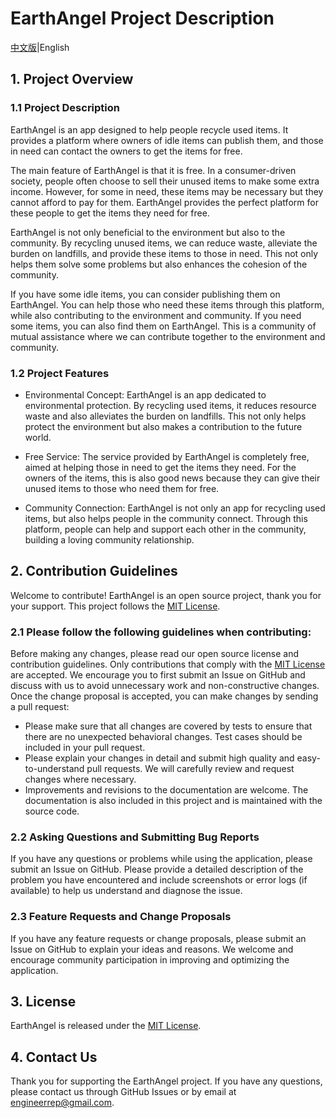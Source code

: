 # EarthAngel Project Description
[中文版](https://github.com/engineerrep/EarthAngel/blob/main/README.md)|English

## 1. Project Overview
### 1.1 Project Description
EarthAngel is an app designed to help people recycle used items. It provides a platform where owners of idle items can publish them, and those in need can contact the owners to get the items for free.

The main feature of EarthAngel is that it is free. In a consumer-driven society, people often choose to sell their unused items to make some extra income. However, for some in need, these items may be necessary but they cannot afford to pay for them. EarthAngel provides the perfect platform for these people to get the items they need for free.

EarthAngel is not only beneficial to the environment but also to the community. By recycling unused items, we can reduce waste, alleviate the burden on landfills, and provide these items to those in need. This not only helps them solve some problems but also enhances the cohesion of the community.

If you have some idle items, you can consider publishing them on EarthAngel. You can help those who need these items through this platform, while also contributing to the environment and community. If you need some items, you can also find them on EarthAngel. This is a community of mutual assistance where we can contribute together to the environment and community.

### 1.2 Project Features
- Environmental Concept: EarthAngel is an app dedicated to environmental protection. By recycling used items, it reduces resource waste and also alleviates the burden on landfills. This not only helps protect the environment but also makes a contribution to the future world.

- Free Service: The service provided by EarthAngel is completely free, aimed at helping those in need to get the items they need. For the owners of the items, this is also good news because they can give their unused items to those who need them for free.

- Community Connection: EarthAngel is not only an app for recycling used items, but also helps people in the community connect. Through this platform, people can help and support each other in the community, building a loving community relationship.

## 2. Contribution Guidelines
Welcome to contribute! EarthAngel is an open source project, thank you for your support. This project follows the [MIT License](https://github.com/engineerrep/EarthAngel/blob/main/LICENSE).
### 2.1 Please follow the following guidelines when contributing:

Before making any changes, please read our open source license and contribution guidelines. Only contributions that comply with the [MIT License](https://github.com/engineerrep/EarthAngel/blob/main/LICENSE) are accepted.
We encourage you to first submit an Issue on GitHub and discuss with us to avoid unnecessary work and non-constructive changes. Once the change proposal is accepted, you can make changes by sending a pull request:
- Please make sure that all changes are covered by tests to ensure that there are no unexpected behavioral changes. Test cases should be included in your pull request. 
- Please explain your changes in detail and submit high quality and easy-to-understand pull requests. We will carefully review and request changes where necessary. 
- Improvements and revisions to the documentation are welcome. The documentation is also included in this project and is maintained with the source code.

### 2.2 Asking Questions and Submitting Bug Reports
If you have any questions or problems while using the application, please submit an Issue on GitHub. Please provide a detailed description of the problem you have encountered and include screenshots or error logs (if available) to help us understand and diagnose the issue.

### 2.3 Feature Requests and Change Proposals
If you have any feature requests or change proposals, please submit an Issue on GitHub to explain your ideas and reasons. We welcome and encourage community participation in improving and optimizing the application.

## 3. License
EarthAngel is released under the [MIT License](https://github.com/engineerrep/EarthAngel/blob/main/LICENSE).

## 4. Contact Us
Thank you for supporting the EarthAngel project. If you have any questions, please contact us through GitHub Issues or by email at [engineerrep@gmail.com](mailto:engineerrep@gmail.com).
